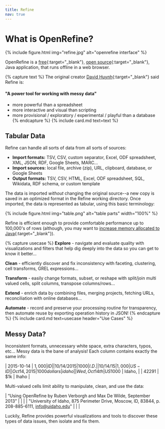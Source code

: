 ```yaml
---
title: Refine
nav: true
---
```


# What is OpenRefine?

{% include figure.html img="refine.jpg" alt="openrefine interface" %}

OpenRefine is a [free](https://www.gnu.org/philosophy/free-sw.en.html){:target="_blank"}, [open source](https://github.com/OpenRefine/OpenRefine){:target="_blank"}, Java application, that runs offline in a web browser. 

{% capture text %}
The original creator [David Huynh](http://web.archive.org/web/20141021040915/http://davidhuynh.net/spaces/nicar2011/tutorial.pdf){:target="_blank"} said Refine is:

#### "A power tool for working with messy data"

- more powerful than a spreadsheet
- more interactive and visual than scripting
- more provisional / exploratory / experimental / playful than a database
{% endcapture %}
{% include card.md text=text %}

## Tabular Data 

Refine can handle all sorts of data from all sorts of sources:

- **Import formats:** TSV, CSV, custom separator, Excel, ODF spreadsheet, XML, JSON, RDF, Google Sheets, MARC...
- **Import sources:** local file, archive (zip), URL, clipboard, database, or Google Sheets
- **Output formats:** TSV, CSV, HTML, Excel, ODF spreadsheet, SQL, Wikidata, RDF schema, or custom template

The data is imported *without* changing the original source--a new copy is saved in an optimized format in the Refine working directory.
Once imported, the data is represented as tabular, using this basic terminology: 

{% include figure.html img="table.png" alt="table parts" width="100%" %}

Refine is efficient enough to provide comfortable performance up to 100,000's of rows (although, you may want to [increase memory allocated to Java](https://github.com/OpenRefine/OpenRefine/wiki/FAQ:-Allocate-More-Memory){:target="_blank"}).

{% capture usecase %}
**Explore** - navigate and evaluate quality with visualizations and filters that help dig deeply into the data so you can get to know it better...

**Clean** - efficiently discover and fix inconsistency with faceting, clustering, cell transforms, GREL expressions...

**Transform** - easily change formats, subset, or reshape with split/join multi valued cells, split columns, transpose columns/rows...

**Extend** - enrich data by combining files, merging projects, fetching URLs, reconciliation with online databases...

**Automate** - record and preserve your processing routine for transparency, then automate reuse by exporting operation history in JSON!
{% endcapture %}
{% include card.md text=usecase header="Use Cases" %}

## Messy Data?

Inconsistent formats, unnecessary white space, extra characters, typos, etc... 
Messy data is the bane of analysis! 
Each column contains exactly the same info:

| 2015-10-14 | $1,000 | ID |
| 10/14/2015 | 1000 | I.D. |
| 10/14/15 | 1,000 | US-ID |
| Oct 14, 2015 | 1000 dollars | idaho |
| Wed, Oct 14th | US$1000 | Idaho, |
| 42291 | $1k | Ihaho |

Multi-valued cells limit ability to manipulate, clean, and use the data:

| “Using OpenRefine by Ruben Verborgh and Max De Wilde, September 2013” | | |
| "University of Idaho, 875 Perimeter Drive, Moscow, ID, 83844, p. 208-885-6111, info@uidaho.edu" | | |

Luckily, Refine provides powerful visualizations and tools to discover these types of data issues, then isolate and fix them.
